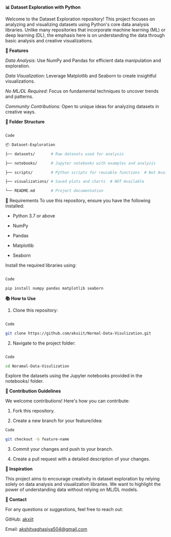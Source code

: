 **📊 Dataset Exploration with Python**

Welcome to the Dataset Exploration repository! This project focuses on analyzing and visualizing datasets using Python's core data analysis libraries. Unlike many repositories that incorporate machine learning (ML) or deep learning (DL), the emphasis here is on understanding the data through basic analysis and creative visualizations.

**🚀 Features** 

*Data Analysis:* Use NumPy and Pandas for efficient data manipulation and exploration.

*Data Visualization:* Leverage Matplotlib and Seaborn to create insightful visualizations.

*No ML/DL Required:* Focus on fundamental techniques to uncover trends and patterns.

*Community Contributions:* Open to unique ideas for analyzing datasets in creative ways.


**📂 Folder Structure**

```bash

Code

📦 Dataset-Exploration  

├── datasets/       # Raw datasets used for analysis   

├── notebooks/      # Jupyter notebooks with examples and analysis   

├── scripts/        # Python scripts for reusable functions  # Not Available  

├── visualizations/ # Saved plots and charts  # NOT Available 

└── README.md       # Project documentation 

```


🔧 Requirements
To use this repository, ensure you have the following installed:

- Python 3.7 or above

- NumPy

- Pandas

- Matplotlib

- Seaborn

Install the required libraries using:

```bash

Code

pip install numpy pandas matplotlib seaborn
```

**📚 How to Use**

1. Clone this repository:

```bash

Code

git clone https://github.com/akxiit/Normal-Data-Visulization.git
```

2. Navigate to the project folder:

```bash

Code

cd Noramal-Data-Visulization
```
  
Explore the datasets using the Jupyter notebooks provided in the notebooks/ folder.

**🤝 Contribution Guidelines**

We welcome contributions! Here's how you can contribute:

1. Fork this repository.

2. Create a new branch for your feature/idea:

```bash
Code

git checkout -b feature-name  
```

3. Commit your changes and push to your branch.

4. Create a pull request with a detailed description of your changes.

**🌟 Inspiration**

This project aims to encourage creativity in dataset exploration by relying solely on data analysis and visualization libraries. We want to highlight the power of understanding data without relying on ML/DL models.

**📧 Contact**

For any questions or suggestions, feel free to reach out:

GitHub: [akxiit](https://github.com/akxiit)

Email: akshitvaghasiya504@gmail.com
